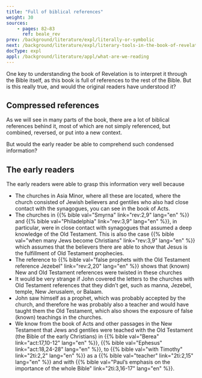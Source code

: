 ```yaml
---
title: "Full of biblical references"
weight: 30
sources:
    - pages: 82–83
      ref: beale_rev
prev: /background/literature/expl/literally-or-symbolic
next: /background/literature/expl/literary-tools-in-the-book-of-revelation
docType: expl
appl: /background/literature/appl/what-are-we-reading
---
```


One key to understanding the book of Revelation is to interpret it through the Bible itself, as this book is full of references to the rest of the Bible. But is this really true, and would the original readers have understood it?

## Compressed references

<a name="9772"></a>
As we will see in many parts of the book, there are a lot of biblical references behind it, most of which are not simply referenced, but combined, reversed, or put into a new context.

But would the early reader be able to comprehend such condensed information?

## The early readers

<a name="d805"></a>
The early readers were able to grasp this information very well because

- The churches in Asia Minor, where all these are located, where the church consisted of Jewish believers and gentiles who also had close contact with the synagogues, you can see in the book of Acts.
- The churches in {{% bible val="Smyrna" link="rev:2,9" lang="en" %}} and {{% bible val="Philadelphia" link="rev:3,9" lang="en" %}}, in particular, were in close contact with synagogues that assumed a deep knowledge of the Old Testament. This is also the case {{% bible val="when many Jews become Christians" link="rev:3,9" lang="en" %}} which assumes that the believers there are able to show that Jesus is the fulfillment of Old Testament prophecies.
- The reference to {{% bible val="false prophets with the Old Testament reference Jezebel" link="rev:2,20" lang="en" %}} shows that (known) New and Old Testament references were twisted in these churches
- It would be very strange if John covered the letters to the churches with Old Testament references that they didn’t get, such as manna, Jezebel, temple, New Jerusalem, or Balaam.
- John saw himself as a prophet, which was probably accepted by the church, and therefore he was probably also a teacher and would have taught them the Old Testament, which also shows the exposure of false (known) teachings in the churches.
- We know from the book of Acts and other passages in the New Testament that Jews and gentiles were teached with the Old Testament (the Bible of the early Christians) in {{% bible val="Berea" link="act:17,10-12" lang="en" %}}, {{% bible val="Ephesus" link="act:18,24-28" lang="en" %}}, to {{% bible val="with Timothy" link="2ti:2,2" lang="en" %}} as a {{% bible val="teacher" link="2ti:2,15" lang="en" %}} and with {{% bible val="Paul’s emphasis on the importance of the whole Bible" link="2ti:3,16-17" lang="en" %}}.
